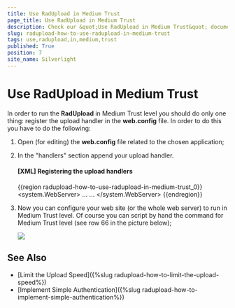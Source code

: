```yaml
---
title: Use RadUpload in Medium Trust
page_title: Use RadUpload in Medium Trust
description: Check our &quot;Use RadUpload in Medium Trust&quot; documentation article for the RadUpload {{ site.framework_name }} control.
slug: radupload-how-to-use-radupload-in-medium-trust
tags: use,radupload,in,medium,trust
published: True
position: 7
site_name: Silverlight
---
```


# Use RadUpload in Medium Trust

In order to run the __RadUpload__ in Medium Trust level you should do only one thing: register the upload handler in the __web.config__ file. In order to do this you have to do the following:

1. Open (for editing) the __web.config__ file related to the chosen application; 

2. In the "handlers" section append your upload handler.

	#### __[XML] Registering the upload handlers__
	{{region radupload-how-to-use-radupload-in-medium-trust_0}}
		<system.WebServer>
			<handlers>
				<add name="MyRadUploadHandler_ashx" 
					 path="MyRadUploadHandler.ashx" 
					 verb="*" 
					 type="Telerik.Windows.RadUploadHandler" />
				...
			</handlers>
			...
		</system.WebServer>
	{{endregion}}

3. Now you can configure your web site (or the whole web server) to run in Medium Trust level. Of course you can script by hand the command for Medium Trust level (see row 66 in the picture below);

	![](images/RadUpload_How_To_Medium_Trust_01.png)

## See Also  
 * [Limit the Upload Speed]({%slug radupload-how-to-limit-the-upload-speed%})
 * [Implement Simple Authentication]({%slug radupload-how-to-implement-simple-authentication%})
